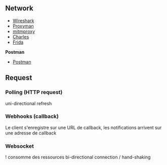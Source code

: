 
## Network

- [Wireshark](https://www.wireshark.org/)
- [Proxyman](https://proxyman.io/)
- [mitmproxy](https://mitmproxy.org/)
- [Charles](https://www.charlesproxy.com/)
- [Frida](https://frida.re/)


**Postman**
- [Postman](https://www.postman.com/)


## Request

### Polling (HTTP request)

uni-directional refresh

### Webhooks (callback)

Le client s'enregistre sur une URL de callback, les notifications arrivent sur une adresse de callback

### Websocket

! consomme des ressources
bi-directional connection / hand-shaking
